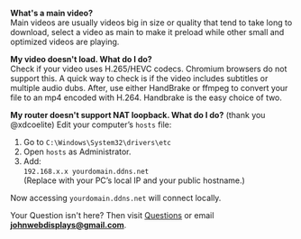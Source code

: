 **What's a main video?**  
Main videos are usually videos big in size or quality that tend to take long to download, select a video as main to make it preload while other small and optimized videos are playing.

**My video doesn't load. What do I do?**  
Check if your video uses H.265/HEVC codecs. Chromium browsers do not support this. A quick way to check is if the video includes subtitles or multiple audio dubs.
After, use either HandBrake or ffmpeg to convert your file to an mp4 encoded with H.264. Handbrake is the easy choice of two.

**My router doesn't support NAT loopback. What do I do?**  (thank you @xdcoelite)
Edit your computer’s `hosts` file:  
1. Go to `C:\Windows\System32\drivers\etc`  
2. Open `hosts` as Administrator.  
3. Add:  
   `192.168.x.x yourdomain.ddns.net`  
   (Replace with your PC’s local IP and your public hostname.)  

Now accessing `yourdomain.ddns.net` will connect locally.

Your Question isn't here? Then visit [Questions](https://github.com/Lakunake/Minecraft-WebDisplays-Video-Player/discussions/2) or email **johnwebdisplays@gmail.com**.
